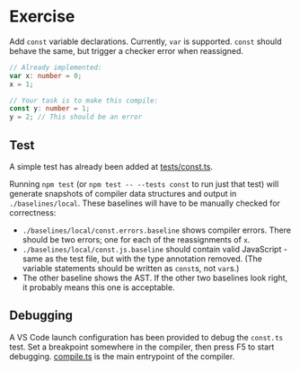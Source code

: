 # Exercise

Add `const` variable declarations. Currently, `var` is supported. `const` should behave the same, but trigger a checker error when reassigned.

```ts
// Already implemented:
var x: number = 0;
x = 1;

// Your task is to make this compile:
const y: number = 1;
y = 2; // This should be an error
```

## Test

A simple test has already been added at [tests/const.ts](./tests/const.ts).

Running `npm test` (or `npm test -- --tests const` to run just that test) will generate snapshots of compiler data structures and output in `./baselines/local`. These baselines will have to be manually checked for correctness:

- `./baselines/local/const.errors.baseline` shows compiler errors. There should be two errors; one for each of the reassignments of `x`.
- `./baselines/local/const.js.baseline` should contain valid JavaScript - same as the test file, but with the type annotation removed. (The variable statements should be written as `const`s, not `var`s.)
- The other baseline shows the AST. If the other two baselines look right, it probably means this one is acceptable.

## Debugging

A VS Code launch configuration has been provided to debug the `const.ts` test. Set a breakpoint somewhere in the compiler, then press F5 to start debugging. [compile.ts](./src/compile.ts) is the main entrypoint of the compiler.

